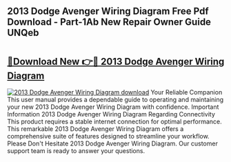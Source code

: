 ## 2013 Dodge Avenger Wiring Diagram Free Pdf Download - Part-1Ab New Repair Owner Guide UNQeb

# <h2><a href="http://dfndoc6.blite.top/?on=2013+Dodge+Avenger+Wiring+Diagram">🔗Download New 👉🔴 2013 Dodge Avenger Wiring Diagram</a></h2>

[![2013 Dodge Avenger Wiring Diagram download](https://i.imgur.com/lujVjoI.png)](http://dfndoc6.blite.top/?on=2013+Dodge+Avenger+Wiring+Diagram)
Your Reliable Companion This user manual provides a dependable guide to operating and maintaining your new 2013 Dodge Avenger Wiring Diagram with confidence. Important Information 2013 Dodge Avenger Wiring Diagram Regarding Connectivity This product requires a stable internet connection for optimal performance. This remarkable 2013 Dodge Avenger Wiring Diagram offers a comprehensive suite of features designed to streamline your workflow. Please Don't Hesitate 2013 Dodge Avenger Wiring Diagram. Our customer support team is ready to answer your questions.
